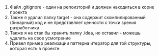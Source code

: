 1. Файл .gitignore - один на репоизторий и должен находиться в корне проекта
2. Также я удалил папку target - она содержит скомпилированный (бинарный) код и не представляет ценности с
точки зрения разработчика
3. Также я на стал бы хранить папку .idea, но оставил - можешь удалить на свое усмотрение
4. Привел пример реализации паттерна итератор для той структуры, которая есть в проекте